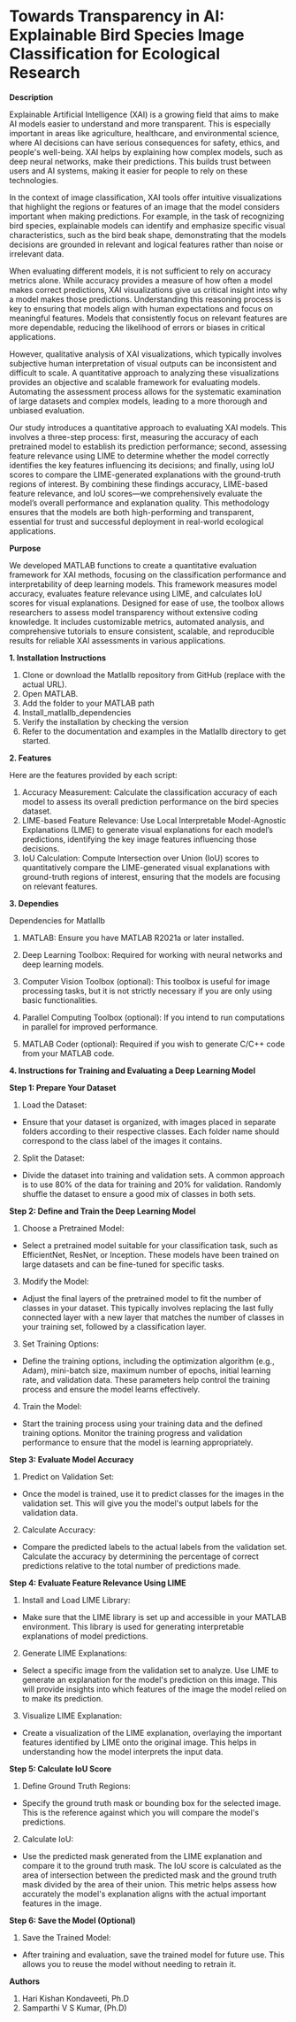 # Towards Transparency in AI: Explainable Bird Species Image Classification for Ecological Research
**Description**

Explainable Artificial Intelligence (XAI) is a growing field that aims to make AI models easier to understand and more transparent. This is especially important in areas like agriculture, healthcare, and environmental science, where AI decisions can have serious consequences for safety, ethics, and people's well-being. XAI helps by explaining how complex models, such as deep neural networks, make their predictions. This builds trust between users and AI systems, making it easier for people to rely on these technologies.

In the context of image classification, XAI tools offer intuitive visualizations that highlight the regions or features of an image that the model considers important when making predictions. For example, in the task of recognizing bird species, explainable models can identify and emphasize specific visual characteristics, such as the bird beak shape, demonstrating that the models decisions are grounded in relevant and logical features rather than noise or irrelevant data.

When evaluating different models, it is not sufficient to rely on accuracy metrics alone. While accuracy provides a measure of how often a model makes correct predictions, XAI visualizations give us critical insight into why a model makes those predictions. Understanding this reasoning process is key to ensuring that models align with human expectations and focus on meaningful features. Models that consistently focus on relevant features are more dependable, reducing the likelihood of errors or biases in critical applications.

However, qualitative analysis of XAI visualizations, which typically involves subjective human interpretation of visual outputs can be inconsistent and difficult to scale. A quantitative approach to analyzing these visualizations provides an objective and scalable framework for evaluating models. Automating the assessment process allows for the systematic examination of large datasets and complex models, leading to a more thorough and unbiased evaluation.

Our study introduces a quantitative approach to evaluating XAI models. This involves a three-step process: first, measuring the accuracy of each pretrained model to establish its prediction performance; second, assessing feature relevance using LIME to determine whether the model correctly identifies the key features influencing its decisions; and finally, using IoU scores to compare the LIME-generated explanations with the ground-truth regions of interest. By combining these findings accuracy, LIME-based feature relevance, and IoU scores—we comprehensively evaluate the model’s overall performance and explanation quality. This methodology ensures that the models are both high-performing and transparent, essential for trust and successful deployment in real-world ecological applications.

**Purpose**

We developed MATLAB functions to create a quantitative evaluation framework for XAI methods, focusing on the classification performance and interpretability of deep learning models. This framework measures model accuracy, evaluates feature relevance using LIME, and calculates IoU scores for visual explanations. Designed for ease of use, the toolbox allows researchers to assess model transparency without extensive coding knowledge. It includes customizable metrics, automated analysis, and comprehensive tutorials to ensure consistent, scalable, and reproducible results for reliable XAI assessments in various applications.

**1. Installation Instructions**
1. Clone or download the Matlallb repository from GitHub (replace with the actual URL).
2. Open MATLAB.
3. Add the folder to your MATLAB path
4. Install_matlallb_dependencies
5. Verify the installation by checking the version
6. Refer to the documentation and examples in the Matlallb directory to get started.

**2. Features**

Here are the features provided by each script:
1. Accuracy Measurement: Calculate the classification accuracy of each model to assess its overall prediction performance on the bird species dataset.
2. LIME-based Feature Relevance: Use Local Interpretable Model-Agnostic Explanations (LIME) to generate visual explanations for each model’s predictions, identifying the key image features influencing those decisions.
3. IoU Calculation: Compute Intersection over Union (IoU) scores to quantitatively compare the LIME-generated visual explanations with ground-truth regions of interest, ensuring that the models are focusing on relevant features.

**3. Dependies**

Dependencies for Matlallb
1. MATLAB: Ensure you have MATLAB R2021a or later installed.

2. Deep Learning Toolbox: Required for working with neural networks and deep learning models.

3. Computer Vision Toolbox (optional): This toolbox is useful for image processing tasks, but it is not strictly necessary if you are only using basic functionalities.

4. Parallel Computing Toolbox (optional): If you intend to run computations in parallel for improved performance.

5. MATLAB Coder (optional): Required if you wish to generate C/C++ code from your MATLAB code.
   
**4. Instructions for Training and Evaluating a Deep Learning Model**

**Step 1: Prepare Your Dataset**
1. Load the Dataset:

- Ensure that your dataset is organized, with images placed in separate folders according to their respective classes. Each folder name should correspond to the class label of the images it contains.
2. Split the Dataset:

- Divide the dataset into training and validation sets. A common approach is to use 80% of the data for training and 20% for validation. Randomly shuffle the dataset to ensure a good mix of classes in both sets.
  
**Step 2: Define and Train the Deep Learning Model**
1. Choose a Pretrained Model:

- Select a pretrained model suitable for your classification task, such as EfficientNet, ResNet, or Inception. These models have been trained on large datasets and can be fine-tuned for specific tasks.
  
3. Modify the Model:

- Adjust the final layers of the pretrained model to fit the number of classes in your dataset. This typically involves replacing the last fully connected layer with a new layer that matches the number of classes in your training set, followed by a classification layer.
  
3. Set Training Options:

- Define the training options, including the optimization algorithm (e.g., Adam), mini-batch size, maximum number of epochs, initial learning rate, and validation data. These parameters help control the training process and ensure the model learns effectively.
  
4. Train the Model:

- Start the training process using your training data and the defined training options. Monitor the training progress and validation performance to ensure that the model is learning appropriately.
  
**Step 3: Evaluate Model Accuracy**
1. Predict on Validation Set:

- Once the model is trained, use it to predict classes for the images in the validation set. This will give you the model's output labels for the validation data.
  
2. Calculate Accuracy:

- Compare the predicted labels to the actual labels from the validation set. Calculate the accuracy by determining the percentage of correct predictions relative to the total number of predictions made.
  
**Step 4: Evaluate Feature Relevance Using LIME**

1. Install and Load LIME Library:

- Make sure that the LIME library is set up and accessible in your MATLAB environment. This library is used for generating interpretable explanations of model predictions.
  
2. Generate LIME Explanations:

- Select a specific image from the validation set to analyze. Use LIME to generate an explanation for the model's prediction on this image. This will provide insights into which features of the image the model relied on to make its prediction.
  
3. Visualize LIME Explanation:

- Create a visualization of the LIME explanation, overlaying the important features identified by LIME onto the original image. This helps in understanding how the model interprets the input data.
  
**Step 5: Calculate IoU Score**

1. Define Ground Truth Regions:

- Specify the ground truth mask or bounding box for the selected image. This is the reference against which you will compare the model's predictions.
  
2. Calculate IoU:

- Use the predicted mask generated from the LIME explanation and compare it to the ground truth mask. The IoU score is calculated as the area of intersection between the predicted mask and the ground truth mask divided by the area of their union. This metric helps assess how accurately the model's explanation aligns with the actual important features in the image.
  
**Step 6: Save the Model (Optional)**

1. Save the Trained Model:
- After training and evaluation, save the trained model for future use. This allows you to reuse the model without needing to retrain it.

**Authors**
1. Hari Kishan Kondaveeti, Ph.D
2. Samparthi V S Kumar, (Ph.D)
